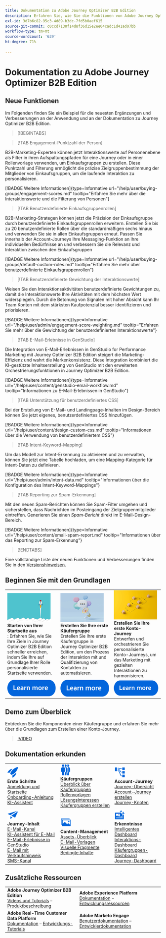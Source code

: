 ```yaml
---
title: Dokumentation zu Adobe Journey Optimizer B2B Edition
description: Erfahren Sie, wie Sie die Funktionen von Adobe Journey Optimizer B2B Edition zum Orchestrieren von Konto- und Käufergruppen-Journeys mithilfe der integrierten generativen KI und einer branchenführenden Automatisierung verwenden können.
exl-id: 3d7b6c82-95c3-4d89-b3dc-7fd5b0aef615
source-git-commit: c0ccd7130f14d8f36d15e2ee04cadc1d41ad07bb
workflow-type: tm+mt
source-wordcount: '639'
ht-degree: 71%

---
```


# Dokumentation zu Adobe Journey Optimizer B2B Edition

## Neue Funktionen

Im Folgenden finden Sie ein Beispiel für die neuesten Ergänzungen und Verbesserungen an der Anwendung und an der Dokumentation zu Journey Optimizer B2B Edition.

>[!BEGINTABS]

>[!TAB Engagement-Punktzahl der Person]

B2B-Marketing-Experten können jetzt Interaktionswerte auf Personenebene als Filter in ihren Aufspaltungspfaden für eine Journey oder in einer Rollenvorlage verwenden, um Einkaufsgruppen zu erstellen. Diese Punktzahl und Filterung ermöglicht die präzise Zielgruppenbestimmung der Mitglieder von Einkaufsgruppen, um die laufende Interaktion zu personalisieren.

[!BADGE Weitere Informationen]{type=Informative url="/help/user/buying-groups/engagement-scores.md" tooltip="Erfahren Sie mehr über die Interaktionswerte und die Filterung von Personen"}

>[!TAB Benutzerdefinierte Einkaufsgruppenrollen]

B2B-Marketing-Strategen können jetzt die Präzision der Einkaufsgruppe durch benutzerdefinierte Einkaufsgruppenrollen erweitern. Erstellen Sie bis zu 20 benutzerdefinierte Rollen über die standardmäßigen sechs hinaus und verwenden Sie sie in allen Einkaufsgruppen erneut. Passen Sie innerhalb der Account-Journeys Ihre Messaging-Funktion an Ihre individuellen Bedürfnisse an und verbessern Sie die Relevanz und Interaktion zwischen den Einkaufsgruppen&#x200B;

[!BADGE Weitere Informationen]{type=Informative url="/help/user/buying-groups/default-custom-roles.md" tooltip="Erfahren Sie mehr über benutzerdefinierte Einkaufsgruppenrollen"}

>[!TAB Benutzerdefinierte Gewichtung der Interaktionswerte]

Weisen Sie den Interaktionsaktivitäten benutzerdefinierte Gewichtungen zu, damit die Interaktionswerte Ihre Aktivitäten mit dem höchsten Wert widerspiegeln. Durch die Betonung von Signalen mit hoher Absicht kann Ihr Team Konten mit dem stärksten Kaufpotenzial besser identifizieren und priorisieren.

[!BADGE Weitere Informationen]{type=Informative url="/help/user/admin/engagement-score-weighting.md" tooltip="Erfahren Sie mehr über die Gewichtung der benutzerdefinierten Interaktionswerte"}

>[!TAB E-Mail-Erlebnisse in GenStudio]

Die Integration von E-Mail-Erlebnissen in GenStudio for Performance Marketing mit Journey Optimizer B2B Edition steigert die Marketing-Effizienz und wahrt die Markenkonsistenz. Diese Integration kombiniert die KI-gestützte Inhaltserstellung von GenStudio mit den erweiterten Orchestrierungsfunktionen in Journey Optimizer B2B Edition.

[!BADGE Weitere Informationen]{type=Informative url="/help/user/content/genstudio-email-workflow.md" tooltip="Informationen zu E-Mail-Erlebnissen in GenStudio"}

>[!TAB Unterstützung für benutzerdefiniertes CSS]

Bei der Erstellung von E-Mail- und Landingpage-Inhalten im Design-Bereich können Sie jetzt eigenes, benutzerdefiniertes CSS hinzufügen.

[!BADGE Weitere Informationen]{type=Informative url="/help/user/content/design-custom-css.md" tooltip="Informationen über die Verwendung von benutzerdefiniertem CSS"}

>[!TAB Intent-Keyword-Mapping]

Um das Modell zur Intent-Erkennung zu aktivieren und zu verwalten, können Sie jetzt eine Tabelle hochladen, um eine Mapping-Kategorie für Intent-Daten zu definieren.

[!BADGE Weitere Informationen]{type=Informative url="/help/user/admin/intent-data.md" tooltip="Informationen über die Konfiguration des Intent-Keyword-Mappings"}

>[!TAB Reporting zur Spam-Erkennung]

Mit den neuen Spam-Berichten können Sie Spam-Filter umgehen und sicherstellen, dass Nachrichten im Posteingang der Zielgruppenmitglieder eintreffen. Generieren Sie einen _Spam-Bericht_ direkt im E-Mail-Design-Bereich.

[!BADGE Weitere Informationen]{type=Informative url="/help/user/content/email-spam-report.md" tooltip="Informationen über das Reporting zur Spam-Erkennung"}

>[!ENDTABS]

Eine vollständige Liste der neuen Funktionen und Verbesserungen finden Sie in den [Versionshinweisen](../user/release-notes/release-notes.md). <!-- Stay up-to-date with the latest changes in our documentation by visiting the [documentation updates page](using/rn/documentation-updates.md).-->

## Beginnen Sie mit den Grundlagen

<table style="table-layout:fixed">
  <tr style="border: 0;">
    <td>
    <a href="home-page.md"><img width="140px" src="./assets/launch.png" alt="Start der Produktnutzung"></a>
    <div><strong>Starten von Ihrer Startseite aus</strong><br/>: Erfahren Sie, wie Sie Ihre Ziele in Journey Optimizer B2B Edition schneller erreichen, indem Sie Ihre auf Grundlage Ihrer Rolle personalisierte Startseite verwenden.</div>
    </td>
      <td>
    <a href="buying-groups/buying-groups-overview.md"><img width="140px" src="./assets/communication.png" alt="Käufergruppen"></a>
    <div><strong>Erstellen Sie Ihre erste Käufergruppe</strong><br/>Erstellen Sie Ihre erste Käufergruppe in Journey Optimizer B2B Edition, um den Prozess der Interaktion mit und Qualifizierung von Kontakten zu automatisieren.</div>
    </td>
    <td>
    <a href="journeys/journey-overview.md"><img width="140px" src="./assets/flow.png" alt="Konto-Journeys"></a>
    <div><strong>Erstellen Sie Ihre erste Konto-Journey</strong><br/>Entwerfen und orchestrieren Sie personalisierte Konto-Journeys, um das Marketing mit gezielten Interaktionen zu harmonisieren. 
    </div>
    </td>
  </tr>
  <tr style="border: 0;">
    <td align="center"><a href="home-page.md"><img src="../assets/learn-more.svg" alt="Weitere Informationen"></a></td>
    <td align="center"><a href="buying-groups/buying-groups-overview.md"><img src="../assets/learn-more.svg" alt="Weitere Informationen"></a></td>
    <td align="center"><a href="journeys/journey-overview.md"><img src="../assets/learn-more.svg" alt="Weitere Informationen"></a></td>
    </tr>
</table>

## Demo zum Überblick

Entdecken Sie die Komponenten einer Käufergruppe und erfahren Sie mehr über die Grundlagen zum Erstellen einer Konto-Journey.

>[!VIDEO](https://video.tv.adobe.com/v/3432054?quality=12)

## Dokumentation erkunden

<table style="table-layout:auto">
  <tr style="border: 0;">
    <td>
      <img src="../assets/do-not-localize/icon-quick-start.svg" width="35px" alt="Erste Schritte"><br/>
      <strong>Erste Schritte</strong><br/><a href="home-page.md">Anmeldung und Startseite</a><br/><a href="./start/get-started.md">Onboarding-Anleitung</a> <br/><a href="./ai-assistant/ai-assistant-overview.md">KI-Assistent</a>
    </td>
    <!--
    <td>
      <img src="../assets/do-not-localize/icon-configure.svg" width="35px"><br/>
      <strong>Configuration<br/>administration</strong><br/><a href="using/configuration/channel-surfaces.md">Channel surfaces</a> - <a href="using/configuration/about-data-sources-events-actions.md">Configure journeys</a>  - <a href="using/administration/permissions-overview.md">Access control</a> - <a href="using/administration/sandboxes.md">Sandboxes management</a>
    </td> -->
    <td>
      <img src="../assets/do-not-localize/icon_audience.svg" width="35px" alt="Käufergruppen"><br/>
<strong>Käufergruppen</strong><br/><a href="./buying-groups/buying-groups-overview.md">Überblick über Käufergruppen</a><br/><a href="./buying-groups/buying-groups-role-templates.md">Rollenvorlagen</a><br/><a href="./buying-groups/solution-interests.md">Lösungsinteressen</a><br/><a href="./buying-groups/buying-groups-create.md">Käufergruppen erstellen</a>
    </td>
    <td>
      <img src="../assets/do-not-localize/icon-paths.svg" width="35px" alt="Konto-Journeys"><br/>
      <strong>Account-Journey</strong><br/><a href="./journeys/journey-overview.md">Journey-Übersicht</a><br/><a href="./journeys/journey-overview.md#create-an-account-journey">Account-Journey erstellen</a><br/><a href="./journeys/journey-nodes.md">Journey-Knoten</a>
    </td>
  </tr>
  <tr style="border: 0;">
    <td>
      <img src="../assets/do-not-localize/icon-campaign.svg" width="35px" alt="Journey-Inhalt"><br/>
      <strong>Journey-Inhalt</strong><br/><a href="./content/add-email.md">E-Mail-Kanal</a><br/><a href="./content/ai-assistant-emails.md">KI-Assistent für E-Mail</a><br/><a href="./content/genstudio-email-workflow.md">E-Mail-Erlebnisse in GenStudio</a><br/><a href="./content/sales-alert-email.md">E-Mail mit Verkaufshinweis</a><br/><a href="./content/sms-authoring.md">SMS-Kanal</a>
    </td>
        <td>
      <img src="../assets/do-not-localize/icon_assets.svg" width="35px" alt="Content-Management"><br/>
<strong>Content-Management</strong><br/><a href="./content/assets-overview.md">Assets-Überblick</a><br/><a href="./content/email-templates.md">E-Mail-Vorlagen</a><br/><a href="./content/fragments.md">Visuelle Fragmente</a><br/><a href="./content/conditional-content.md">Bedingte Inhalte</a>
    </td>
    <td>
      <img src="../assets/do-not-localize/icon-offer.svg" width="35px" alt="Erkenntnisse und Dashboards"><br/>
<strong>Erkenntnisse</strong><br/><a href="./dashboards/intelligent-dashboard.md">Intelligentes Dashboard</a><br/><a href="./dashboards/engagement-dashboard.md">Interaktions-Dashboard</a><br/><a href="./dashboards/buying-groups-dashboard.md">Käufergruppen-Dashboard</a><br/><a href="./dashboards/journeys-dashboard.md">Journey-Dashboard</a>
    </td>

</tr>
</table>

## Zusätzliche Ressourcen

<table style="table-layout:fixed"><tr style="border: 0;">
<tr><td><strong>Adobe Journey Optimizer B2B Edition</strong><br/>
<a href="https://experienceleague.adobe.com/de/docs/journey-optimizer-b2b-learn/tutorials/overview" target="_blank">Videos und Tutorials</a> – <a href="https://helpx.adobe.com/de/legal/product-descriptions/adobe-journey-optimizer-b2b.html" target="_blank">Produktbeschreibung</a> <!-- - <a href="https://www.adobe.com/content/dam/cc/en/security/pdfs/AJO_SecurityOverview.pdf" target="_blank">Security overview (PDF)</a> - <a href="https://developer.adobe.com/journey-optimizer-apis/" target="_blank">APIs reference</a> - <a href="https://experienceleague.adobe.com/tools/ajo-schemas/schema-dictionary.html?lang=de" target="_blank">Journey Optimizer Schema Dictionary</a> -->
</td>
<td><strong>Adobe Experience Platform</strong><br/>
<a href="https://experienceleague.adobe.com/de/docs/experience-platform/landing/home" target="_blank">Dokumentation</a> - <a href="https://business.adobe.com/de/products/experience-platform/documentation-and-developer-resources.html" target="_blank">Entwicklungsressourcen</a>
</td></tr>
<tr><td><strong>Adobe Real-Time Customer Data Platform</strong><br/>
<a href="https://experienceleague.adobe.com/de/docs/experience-platform/rtcdp/home" target="_blank">Dokumentation</a> – <a href="https://experienceleague.adobe.com/de/docs/platform-learn/getting-started-for-data-architects-and-data-engineers/overview" target="_blank">Entwicklungs-Tutorials</a>
</td><td><strong>Adobe Marketo Engage</strong><br/>
<a href="https://experienceleague.adobe.com/de/docs/marketo/using/home" target="_blank">Benutzerdokumentation</a> – <a href="https://experienceleague.adobe.com/de/docs/marketo-developer/marketo/home" target="_blank">Entwicklerdokumentation</a>
</td>
</tr></table>

